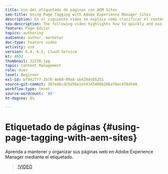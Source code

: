```yaml
---
title: Uso del etiquetado de páginas con AEM Sites
seo-title: Using Page Tagging with Adobe Experience Manager Sites
description: En el siguiente vídeo se explica cómo clasificar el contenido de un sitio web en Adobe Experience Manager de forma rápida y sencilla mediante etiquetas de página.
seo-description: The following video highlights how to quickly and easily classify content within a website in Adobe Experience Manager using page tags.
feature: Page Editor
topics: authoring
audience: author, marketer
doc-type: feature video
activity: use
version: 6.4, 6.5, Cloud Service
kt: 4632
thumbnail: 32150.jpg
topic: Content Management
role: User
level: Beginner
exl-id: bf4427f7-1b7b-4e60-90a8-ab428dc65251
source-git-commit: 307ed6cd25d5be1e54145406b206a78ec878d548
workflow-type: tm+mt
source-wordcount: '45'
ht-degree: 0%

---
```


# Etiquetado de páginas {#using-page-tagging-with-aem-sites}

Aprenda a mantener y organizar sus páginas web en Adobe Experience Manager mediante el etiquetado.

>[!VIDEO](https://video.tv.adobe.com/v/32150?quality=12&learn=on)
